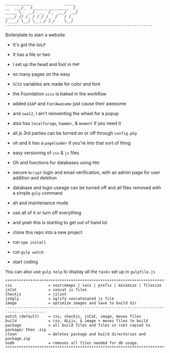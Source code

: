 ```
____________              _____
__  ___/_  /______ _________  /_
_____ \_  __/  __ `/_  ___/  __/
____/ // /_ / /_/ /_  /   / /_  
/____/ \__/ \__,_/ /_/    \__/  
-----------------------------------------------------------------
```                                


Boilerplate to start a website.

- It's got the `GULP`
- It has a file or two
- I set up the head and foot in `PHP`
- so many pages on the easy
- `SCSS` variables are made for color and font
- the Foundation `scss` is baked in the workflow
- added `GSAP` and `FontAwesome` just cause their awesome
- and `swal2`, I ain't reinventing the wheel for a popup
- also has `localforage`, `hammer`, & `moment` if you need it
- all js 3rd parties can be turned on or off through `config.php`
- oh and it has a `pageloader` if you're into that sort of thing
- easy versioning of `css` & `js` files
- Oh and functions for databases using `PDO`
- secure `bcrypt` login and email verification, with an admin page for user addition and deletion
- database and login useage can be turned off and all files removed with a simple `gulp` command
- ah and maintenance mode
- use all of it or turn off everything
- and yeah this is starting to get out of hand lol



- clone this repo into a new project
- run `npm install`
- run `gulp watch`
- start coding

You can also use `gulp help` to display all the `tasks` set up in `gulpfile.js`

```
****************************************************************************************
css                = sourcemaps | sass | prefix | minimize | filesize
jsCat              = concat js files
checkjs            = jslint
jsUgly             = uglify concatonated js file
image              = optimize images and save to build dir
----------------------------------------------------------------------------------------
watch (default)    = css, checkjs, jsCat, image, moves files
build              = css, ALLjs, & image + moves files to build
package            = all build files and files in root copied to package/ then .zip
clean              = deletes package and build directories and package.zip
nodb               = removes all files needed for db usage.
****************************************************************************************
```
